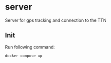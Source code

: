 # server

Server for gps tracking and connection to the TTN

## Init

Run following command:

```bash
docker compose up
```
